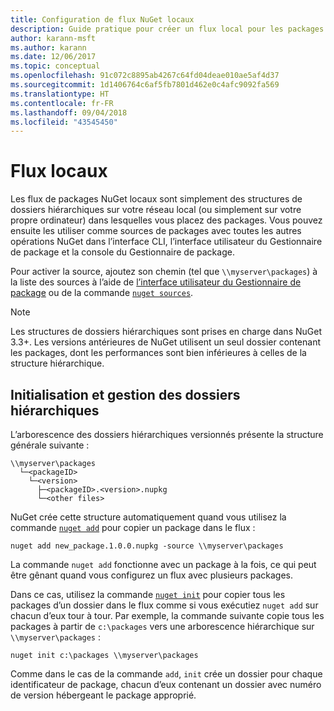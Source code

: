 ```yaml
---
title: Configuration de flux NuGet locaux
description: Guide pratique pour créer un flux local pour les packages NuGet en utilisant des dossiers sur votre réseau local
author: karann-msft
ms.author: karann
ms.date: 12/06/2017
ms.topic: conceptual
ms.openlocfilehash: 91c072c8895ab4267c64fd04deae010ae5af4d37
ms.sourcegitcommit: 1d1406764c6af5fb7801d462e0c4afc9092fa569
ms.translationtype: HT
ms.contentlocale: fr-FR
ms.lasthandoff: 09/04/2018
ms.locfileid: "43545450"
---
```

# <a name="local-feeds"></a>Flux locaux

Les flux de packages NuGet locaux sont simplement des structures de dossiers hiérarchiques sur votre réseau local (ou simplement sur votre propre ordinateur) dans lesquelles vous placez des packages. Vous pouvez ensuite les utiliser comme sources de packages avec toutes les autres opérations NuGet dans l’interface CLI, l’interface utilisateur du Gestionnaire de package et la console du Gestionnaire de package.

Pour activer la source, ajoutez son chemin (tel que `\\myserver\packages`) à la liste des sources à l’aide de [l’interface utilisateur du Gestionnaire de package](../tools/package-manager-ui.md#package-sources) ou de la commande [`nuget sources`](../tools/cli-ref-sources.md).

> [!Note]
> Les structures de dossiers hiérarchiques sont prises en charge dans NuGet 3.3+. Les versions antérieures de NuGet utilisent un seul dossier contenant les packages, dont les performances sont bien inférieures à celles de la structure hiérarchique.

## <a name="initializing-and-maintaining-hierarchical-folders"></a>Initialisation et gestion des dossiers hiérarchiques

L’arborescence des dossiers hiérarchiques versionnés présente la structure générale suivante :

    \\myserver\packages
      └─<packageID>
        └─<version>
          ├─<packageID>.<version>.nupkg
          └─<other files>

NuGet crée cette structure automatiquement quand vous utilisez la commande [`nuget add`](../tools/cli-ref-add.md) pour copier un package dans le flux :

```cli
nuget add new_package.1.0.0.nupkg -source \\myserver\packages
```

La commande `nuget add` fonctionne avec un package à la fois, ce qui peut être gênant quand vous configurez un flux avec plusieurs packages.

Dans ce cas, utilisez la commande [`nuget init`](../tools/cli-ref-init.md) pour copier tous les packages d’un dossier dans le flux comme si vous exécutiez `nuget add` sur chacun d’eux tour à tour. Par exemple, la commande suivante copie tous les packages à partir de `c:\packages` vers une arborescence hiérarchique sur `\\myserver\packages` :

```cli
nuget init c:\packages \\myserver\packages
```

Comme dans le cas de la commande `add`, `init` crée un dossier pour chaque identificateur de package, chacun d’eux contenant un dossier avec numéro de version hébergeant le package approprié.
